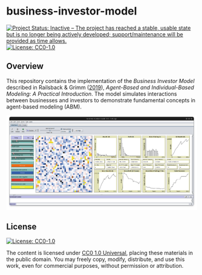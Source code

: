 # business-investor-model

<!-- badges: start -->
[![Project Status: Inactive – The project has reached a stable, usable state but is no longer being actively developed; support/maintenance will be provided as time allows.](https://img.shields.io/badge/Repo%20Status-Inactive-A6A82D.svg)](https://www.repostatus.org/#inactive)
[![License: CC0-1.0](https://img.shields.io/badge/License-CC0_1.0-lightgrey.svg)](http://creativecommons.org/publicdomain/zero/1.0/)
<!-- badges: end -->

## Overview

This repository contains the implementation of the *Business Investor Model* described in Railsback & Grimm ([2019](https://www.railsback-grimm-abm-book.com/)), *Agent-Based and Individual-Based Modeling: A Practical Introduction*. The model simulates interactions between businesses and investors to demonstrate fundamental concepts in agent-based modeling (ABM).

![The Business Investor Model 11.5 Interface](images/business-investor-model-11-5-interface.png)

## License

[![License: CC0-1.0](https://img.shields.io/badge/License-CC0_1.0-lightgrey.svg)](http://creativecommons.org/publicdomain/zero/1.0/)

The content is licensed under [CC0 1.0 Universal](https://creativecommons.org/publicdomain/zero/1.0/), placing these materials in the public domain. You may freely copy, modify, distribute, and use this work, even for commercial purposes, without permission or attribution.
